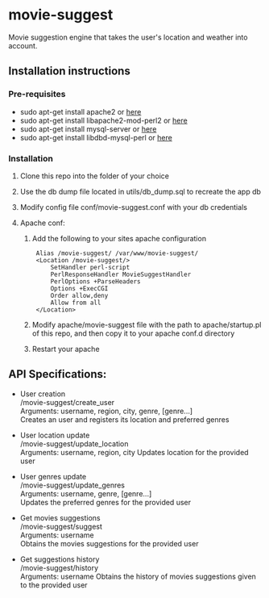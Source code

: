 movie-suggest
=============

Movie suggestion engine that takes the user's location and weather into account.


Installation instructions
-----------

### Pre-requisites  
* sudo apt-get install apache2 or [here](http://httpd.apache.org/)
* sudo apt-get install libapache2-mod-perl2 or [here](http://perl.apache.org/docs/2.0/user/intro/start_fast.html)
* sudo apt-get install mysql-server or [here](http://dev.mysql.com/)
* sudo apt-get install libdbd-mysql-perl or [here](http://search.cpan.org/CPAN/authors/id/C/CA/CAPTTOFU/DBD-mysql-4.027.tar.gz)

### Installation  
1. Clone this repo into the folder of your choice
2. Use the db dump file located in utils/db_dump.sql to recreate the app db
3. Modify config file conf/movie-suggest.conf with your db credentials
4. Apache conf:
	
	1. Add the following to your sites apache configuration


		    Alias /movie-suggest/ /var/www/movie-suggest/  
	    	<Location /movie-suggest/>  
	      		SetHandler perl-script  
	      		PerlResponseHandler MovieSuggestHandler  
	      		PerlOptions +ParseHeaders  
	      		Options +ExecCGI  
	      		Order allow,deny  
	      		Allow from all   
	    	</Location>  

    2. Modify apache/movie-suggest file with the path to apache/startup.pl of this repo, and then copy it to your apache conf.d directory

    3. Restart your apache

API Specifications:
-----------

* User creation  
	/movie-suggest/create_user  
	Arguments: username, region, city, genre, [genre...]  
	Creates an user and registers its location and preferred genres  

* User location update  
	/movie-suggest/update_location  
	Arguments: username, region, city 
	Updates location for the provided user 

* User genres update  
	/movie-suggest/update_genres  
	Arguments: username, genre, [genre...]  
	Updates the preferred genres for the provided user  

* Get movies suggestions  
	/movie-suggest/suggest  
	Arguments: username  
	Obtains the movies suggestions for the provided user  

* Get suggestions history  
	/movie-suggest/history  
	Arguments: username 
	Obtains the history of movies suggestions given to the provided user  


